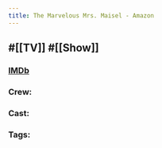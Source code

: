 ```yaml
---
title: The Marvelous Mrs. Maisel - Amazon
---
```


## #[[TV]] #[[Show]]
### [IMDb]()

### Crew: 

### Cast: 

### Tags: 
